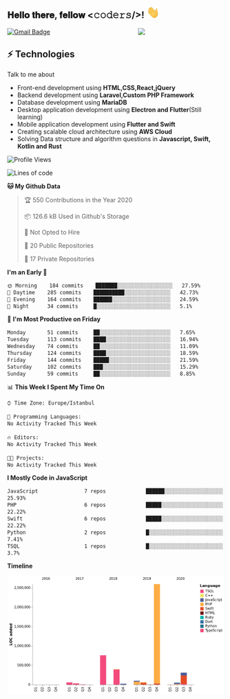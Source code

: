 <h2> 𝐇𝐞𝐥𝐥𝐨 𝐭𝐡𝐞𝐫𝐞, 𝐟𝐞𝐥𝐥𝐨𝐰 <𝚌𝚘𝚍𝚎𝚛𝚜/>! <img src="https://raw.githubusercontent.com/ABSphreak/ABSphreak/master/gifs/Hi.gif" width="30px"></h2>

<img align='right' src='https://user-images.githubusercontent.com/5713670/87202985-820dcb80-c2b6-11ea-9f56-7ec461c497c3.gif' width='200"'>

[![Gmail Badge](https://img.shields.io/badge/-osein.wtr@gmail.com-c14438?style=flat-square&logo=Gmail&logoColor=white&link=mailto:osein.wtr@gmail.com)](mailto:osein.wtr@gmail.com)


## ⚡ Technologies
Talk to me about
- Front-end development using **HTML,CSS,React,jQuery**
- Backend development using **Laravel,Custom PHP Framework**
- Database development using **MariaDB**
- Desktop application development using **Electron and Flutter**(Still learning)
- Mobile application development using **Flutter and Swift**
- Creating scalable cloud architecture using **AWS Cloud**
- Solving Data structure and algorithm questions in **Javascript, Swift, Kotlin and Rust**

<!--## Hello World!! 🤔
- 💬 Ask me about anything an everything.
- 📫 Read my blogs: [Harsh Blog](https://harshblog.xyz)
- 🎯 Portfolio site: [Portfolio](https://harshkumarkhatri.github.io/Portfolio-Site/index.html)
- 🔔 Subscribe:- [Harsh Kumar Khatri](https://www.youtube.com/channel/UCKNtMU9M559bmXxKoT6YeJw)
- ⚡ Fun fact: Internet users blink less than usual.-->

<!--START_SECTION:waka-->
![Profile Views](http://img.shields.io/badge/Profile%20Views-1-blue)

![Lines of code](https://img.shields.io/badge/From%20Hello%20World%20I%27ve%20Written-28.0%20million%20lines%20of%20code-blue)

**🐱 My Github Data** 

> 🏆 550 Contributions in the Year 2020
 > 
> 📦 126.6 kB Used in Github's Storage 
 > 
> 🚫 Not Opted to Hire
 > 
> 📜 20 Public Repositories
 > 
> 🔑 17 Private Repositories 

**I'm an Early 🐤** 

```text
🌞 Morning    184 commits    ███████░░░░░░░░░░░░░░░░░░   27.59% 
🌆 Daytime    285 commits    ██████████░░░░░░░░░░░░░░░   42.73% 
🌃 Evening    164 commits    ██████░░░░░░░░░░░░░░░░░░░   24.59% 
🌙 Night      34 commits     █░░░░░░░░░░░░░░░░░░░░░░░░   5.1%

```
📅 **I'm Most Productive on Friday** 

```text
Monday       51 commits     ██░░░░░░░░░░░░░░░░░░░░░░░   7.65% 
Tuesday      113 commits    ████░░░░░░░░░░░░░░░░░░░░░   16.94% 
Wednesday    74 commits     ██░░░░░░░░░░░░░░░░░░░░░░░   11.09% 
Thursday     124 commits    ████░░░░░░░░░░░░░░░░░░░░░   18.59% 
Friday       144 commits    █████░░░░░░░░░░░░░░░░░░░░   21.59% 
Saturday     102 commits    ███░░░░░░░░░░░░░░░░░░░░░░   15.29% 
Sunday       59 commits     ██░░░░░░░░░░░░░░░░░░░░░░░   8.85%

```


📊 **This Week I Spent My Time On** 

```text
⌚︎ Time Zone: Europe/Istanbul

💬 Programming Languages: 
No Activity Tracked This Week

🔥 Editors: 
No Activity Tracked This Week

🐱‍💻 Projects: 
No Activity Tracked This Week

```

**I Mostly Code in JavaScript** 

```text
JavaScript               7 repos             ██████░░░░░░░░░░░░░░░░░░░   25.93% 
PHP                      6 repos             █████░░░░░░░░░░░░░░░░░░░░   22.22% 
Swift                    6 repos             █████░░░░░░░░░░░░░░░░░░░░   22.22% 
Python                   2 repos             █░░░░░░░░░░░░░░░░░░░░░░░░   7.41% 
TSQL                     1 repos             █░░░░░░░░░░░░░░░░░░░░░░░░   3.7%

```


**Timeline**

![Chart not found](https://github.com/Osein/Osein/blob/master/charts/bar_graph.png) 


<!--END_SECTION:waka-->
